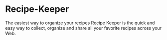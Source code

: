 # Recipe-Keeper
The easiest way to organize your recipes
Recipe Keeper is the quick and easy way to collect, organize and share all your favorite recipes across your Web.

